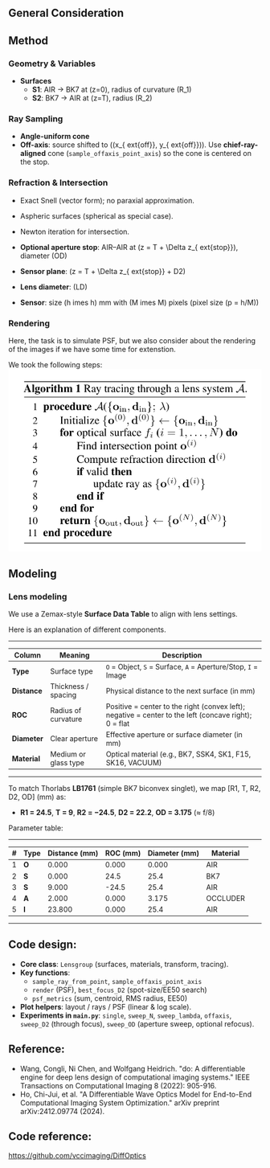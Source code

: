## General Consideration

## Method
### Geometry & Variables
- **Surfaces**
  - **S1**: AIR → BK7 at \(z=0\), radius of curvature \(R_1\)
  - **S2**: BK7 → AIR at \(z=T\), radius \(R_2\)

### Ray Sampling
- **Angle-uniform cone**
- **Off-axis**: source shifted to \((x_{	ext{off}}, y_{	ext{off}})\). Use **chief-ray-aligned** cone (`sample_offaxis_point_axis`) so the cone is centered on the stop.

### Refraction & Intersection

- Exact Snell (vector form); no paraxial approximation.  
- Aspheric surfaces (spherical as special case).  
- Newton iteration for intersection.

- **Optional aperture stop**: AIR–AIR at \(z = T + \Delta z_{	ext{stop}}\), diameter \(OD\)
- **Sensor plane**: \(z = T + \Delta z_{	ext{stop}} + D2\)
- **Lens diameter**: \(LD\)
- **Sensor**: size \(h 	imes h\) mm with \(M 	imes M\) pixels (pixel size \(p = h/M\))

### Rendering
Here, the task is to simulate PSF, but we also consider about the rendering of the images if we have some time for extenstion.

We took the following steps:
![](./imgs/ray_tracing.png)

## Modeling
### Lens modeling
We use a Zemax-style **Surface Data Table** to align with lens settings.

Here is an explanation of different components.

---
| Column       | Meaning              | Description                                                                                           |
| ------------ | -------------------- | ----------------------------------------------------------------------------------------------------- |
| **Type**     | Surface type         | `O` = Object, `S` = Surface, `A` = Aperture/Stop, `I` = Image                                         |
| **Distance** | Thickness / spacing  | Physical distance to the next surface (in mm)                                                         |
| **ROC**      | Radius of curvature  | Positive = center to the right (convex left); negative = center to the left (concave right); 0 = flat |
| **Diameter** | Clear aperture       | Effective aperture or surface diameter (in mm)                                                        |
| **Material** | Medium or glass type | Optical material (e.g., BK7, SSK4, SK1, F15, SK16, VACUUM)                                                 |
---

To match Thorlabs **LB1761** (simple BK7 biconvex singlet), we map \[R1, T, R2, D2, OD\] (mm) as:

- **R1 = 24.5**, **T = 9**, **R2 = −24.5**, **D2 = 22.2**, **OD = 3.175** (≈ f/8)

Parameter table:


---
| # | Type  | Distance (mm) | ROC (mm) | Diameter (mm) | Material |
| - | ----- | ------------- | -------- | ------------- | -------- |
| 1 | **O** | 0.000         | 0.000    | 0.000         | AIR      |
| 2 | **S** | 0.000         | 24.5     | 25.4          | BK7    |
| 3 | **S** | 9.000         | -24.5    | 25.4          | AIR      |
| 4 | **A** | 2.000         | 0.000    | 3.175         | OCCLUDER |
| 5 | **I** | 23.800        | 0.000    | 25.4          | AIR      |
---




## Code design:
- **Core class**: `Lensgroup` (surfaces, materials, transform, tracing).
- **Key functions**:
  - `sample_ray_from_point`, `sample_offaxis_point_axis`
  - `render` (PSF), `best_focus_D2` (spot-size/EE50 search)
  - `psf_metrics` (sum, centroid, RMS radius, EE50)
- **Plot helpers**: layout / rays / PSF (linear & log scale).
- **Experiments in `main.py`**: `single`, `sweep_N`, `sweep_lambda`, `offaxis`, `sweep_D2` (through focus), `sweep_OD` (aperture sweep, optional refocus).
## Reference:
- Wang, Congli, Ni Chen, and Wolfgang Heidrich. "do: A differentiable engine for deep lens design of computational imaging systems." IEEE Transactions on Computational Imaging 8 (2022): 905-916.
- Ho, Chi-Jui, et al. "A Differentiable Wave Optics Model for End-to-End Computational Imaging System Optimization." arXiv preprint arXiv:2412.09774 (2024).
## Code reference:
https://github.com/vccimaging/DiffOptics